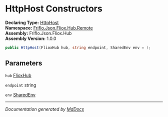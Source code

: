 ﻿<!--  
  <auto-generated>   
    The contents of this file were generated by a tool.  
    Changes to this file may be list if the file is regenerated  
  </auto-generated>   
-->

# HttpHost Constructors

**Declaring Type:** [HttpHost](../index.md)  
**Namespace:** [Friflo.Json.Fliox.Hub.Remote](../../index.md)  
**Assembly:** Friflo.Json.Fliox.Hub  
**Assembly Version:** 1.0.0

```csharp
public HttpHost(FlioxHub hub, string endpoint, SharedEnv env = );
```

## Parameters

`hub`  [FlioxHub](../../../Host/FlioxHub/index.md)

`endpoint`  string

`env`  [SharedEnv](../../../Host/SharedEnv/index.md)

___

*Documentation generated by [MdDocs](https://github.com/ap0llo/mddocs)*
